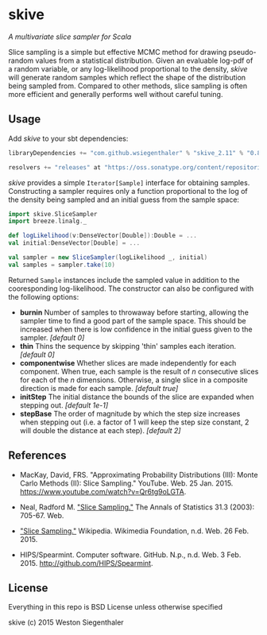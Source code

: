 # skive
*A multivariate slice sampler for Scala*

Slice sampling is a simple but effective MCMC method for drawing pseudo-random values from a statistical distribution.  Given an evaluable log-pdf of a random variable, or any log-likelihood proportional to the density, *skive* will generate random samples which reflect the shape of the distribution being sampled from.  Compared to other methods, slice sampling is often more efficient and generally performs well without careful tuning.


## Usage

Add *skive* to your sbt dependencies:
```scala
libraryDependencies += "com.github.wsiegenthaler" % "skive_2.11" % "0.8.1"

resolvers += "releases" at "https://oss.sonatype.org/content/repositories/releases"
```

*skive* provides a simple ```Iterator[Sample]``` interface for obtaining samples.  Constructing a sampler requires only a function proportional to the log of the density being sampled and an initial guess from the sample space:
```scala
import skive.SliceSampler
import breeze.linalg._

def logLikelihood(v:DenseVector[Double]):Double = ...
val initial:DenseVector[Double] = ...

val sampler = new SliceSampler(logLikelihood _, initial)
val samples = sampler.take(10)
```
Returned ```Sample``` instances include the sampled value in addition to the cooresponding log-likelihood.  The constructor can also be configured with the following options:
* **burnin** Number of samples to throwaway before starting, allowing the sampler time to find a good part of the sample space. This should be increased when there is low confidence in the initial guess given to the sampler. *[default 0]*
* **thin** Thins the sequence by skipping 'thin' samples each iteration. *[default 0]*
* **componentwise** Whether slices are made independently for each component.  When true, each sample is the result of *n* consecutive slices for each of the *n* dimensions. Otherwise, a single slice in a composite direction is made for each sample. *[default true]*
* **initStep** The initial distance the bounds of the slice are expanded when stepping out. *[default 1e-1]*
* **stepBase** The order of magnitude by which the step size increases when stepping out (i.e. a factor of 1 will keep the step size constant, 2 will double the distance at each step). *[default 2]*


## References

* MacKay, David, FRS. "Approximating Probability Distributions (III): Monte Carlo Methods (II): Slice Sampling." YouTube. Web. 25 Jan. 2015. <https://www.youtube.com/watch?v=Qr6tg9oLGTA>.

* Neal, Radford M. ["Slice Sampling."](http://people.ee.duke.edu/~lcarin/slice.pdf) The Annals of Statistics 31.3 (2003): 705-67. Web.

* ["Slice Sampling."](http://en.wikipedia.org/wiki/Slice_sampling) Wikipedia. Wikimedia Foundation, n.d. Web. 26 Feb. 2015.

* HIPS/Spearmint. Computer software. GitHub. N.p., n.d. Web. 3 Feb. 2015. <http://github.com/HIPS/Spearmint>.


## License

Everything in this repo is BSD License unless otherwise specified

skive (c) 2015 Weston Siegenthaler
